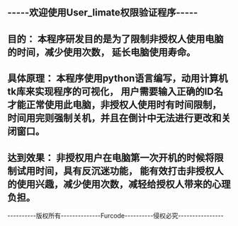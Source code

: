 -----欢迎使用User_limate权限验证程序-----
-------------------------------------------------
目的：
本程序研发目的是为了限制非授权人使用电脑的时间，减少使用次数，
延长电脑使用寿命。
---------------------------------------------------
具体原理：
本程序使用python语言编写，动用计算机tk库来实现程序的可视化，
用户需要输入正确的ID名才能正常使用此电脑，非授权人使用时有时间限制，
时间用完则强制关机，并且在倒计中无法进行更改和关闭窗口。
---------------------------------------------------
达到效果：
非授权用户在电脑第一次开机的时候将限制试用时间，具有反沉迷功能，
能有效打击非授权人的使用兴趣，减少使用次数，减轻给授权人带来的心理负担。
---------------------------------------------------
----------版权所有--------------Furcode----------侵权必究----------------
 
